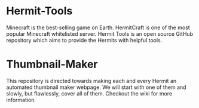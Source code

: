 # Hermit-Tools
Minecraft is the best-selling game on Earth. HermitCraft is one of the most popular Minecraft whitelisted server. Hermit Tools is an open source GitHub repository which aims to provide the Hermits with helpful tools.
# Thumbnail-Maker
This repository is directed towards making each and every Hermit an automated thumbnail maker webpage. We will start with one of them and slowly, but flawlessly, cover all of them. Checkout the wiki for more information.
